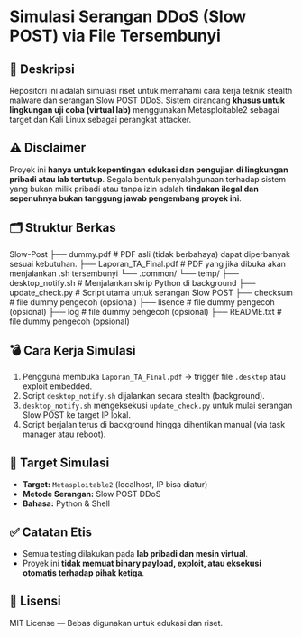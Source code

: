 # Simulasi Serangan DDoS (Slow POST) via File Tersembunyi

## 📌 Deskripsi
Repositori ini adalah simulasi riset untuk memahami cara kerja teknik stealth malware dan serangan Slow POST DDoS. Sistem dirancang **khusus untuk lingkungan uji coba (virtual lab)** menggunakan Metasploitable2 sebagai target dan Kali Linux sebagai perangkat attacker.

## ⚠️ Disclaimer
Proyek ini **hanya untuk kepentingan edukasi dan pengujian di lingkungan pribadi atau lab tertutup**. Segala bentuk penyalahgunaan terhadap sistem yang bukan milik pribadi atau tanpa izin adalah **tindakan ilegal dan sepenuhnya bukan tanggung jawab pengembang proyek ini**.

## 🗂️ Struktur Berkas
Slow-Post
├── dummy.pdf # PDF asli (tidak berbahaya) dapat diperbanyak sesuai kebutuhan.
├── Laporan_TA_Final.pdf # PDF yang jika dibuka akan menjalankan .sh tersembunyi
└── .common/
    └── temp/
        ├── desktop_notify.sh # Menjalankan skrip Python di background
        ├── update_check.py # Script utama untuk serangan Slow POST
    ├── checksum # file dummy pengecoh (opsional)
    ├── lisence # file dummy pengecoh (opsional)
    ├── log # file dummy pengecoh (opsional)
    ├── README.txt # file dummy pengecoh (opsional)

## 💣 Cara Kerja Simulasi
1. Pengguna membuka `Laporan_TA_Final.pdf` → trigger file `.desktop` atau exploit embedded.
2. Script `desktop_notify.sh` dijalankan secara stealth (background).
3. `desktop_notify.sh` mengeksekusi `update_check.py` untuk mulai serangan Slow POST ke target IP lokal.
4. Script berjalan terus di background hingga dihentikan manual (via task manager atau reboot).

## 🧪 Target Simulasi
- **Target:** `Metasploitable2` (localhost, IP bisa diatur)
- **Metode Serangan:** Slow POST DDoS
- **Bahasa:** Python & Shell

## ✅ Catatan Etis
- Semua testing dilakukan pada **lab pribadi dan mesin virtual**.
- Proyek ini **tidak memuat binary payload, exploit, atau eksekusi otomatis terhadap pihak ketiga**.

## 📄 Lisensi
MIT License — Bebas digunakan untuk edukasi dan riset.
